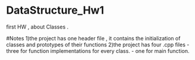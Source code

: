 # DataStructure_Hw1
first HW , about Classes .

#Notes
1)the project has one header file , it contains the initialization of classes and prototypes of their functions
2)the project has four .cpp files 
      -three for function implementations for every class.
      - one for main function.
   
